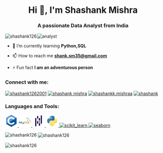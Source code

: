 <h1 align="center">Hi 👋, I'm Shashank Mishra</h1>
<h3 align="center">A passionate Data Analyst from India</h3>

<img align="right" alt="analyst" width="400" src="https://user-images.githubusercontent.com/55389276/140866485-8fb1c876-9a8f-4d6a-98dc-08c4981eaf70.gif"> 

<p align="left"> <img src="https://komarev.com/ghpvc/?username=shashank126&label=Profile%20views&color=0e75b6&style=flat" alt="shashank126" /> </p>

- 🌱 I’m currently learning **Python,SQL**

- 📫 How to reach me **shank.sm35@gmail.com**

- ⚡ Fun fact **I am an adventurous person**

<h3 align="left">Connect with me:</h3>
<p align="left">
<a href="https://twitter.com/shashank1262001" target="blank"><img align="center" src="https://raw.githubusercontent.com/rahuldkjain/github-profile-readme-generator/master/src/images/icons/Social/twitter.svg" alt="shashank1262001" height="30" width="40" /></a>
<a href="https://linkedin.com/in/shashank mishra" target="blank"><img align="center" src="https://raw.githubusercontent.com/rahuldkjain/github-profile-readme-generator/master/src/images/icons/Social/linked-in-alt.svg" alt="shashank mishra" height="30" width="40" /></a>
<a href="https://instagram.com/shashankk.mishraa" target="blank"><img align="center" src="https://raw.githubusercontent.com/rahuldkjain/github-profile-readme-generator/master/src/images/icons/Social/instagram.svg" alt="shashankk.mishraa" height="30" width="40" /></a>
<a href="https://kaggle.com/shashank" target="blank"><img align="center" src="https://raw.githubusercontent.com/rahuldkjain/github-profile-readme-generator/master/src/images/icons/Social/kaggle.svg" alt="shashank" height="30" width="40" /></a>
</p>

<h3 align="left">Languages and Tools:</h3>
<p align="left"> <a href="https://www.cprogramming.com/" target="_blank" rel="noreferrer"> <img src="https://raw.githubusercontent.com/devicons/devicon/master/icons/c/c-original.svg" alt="c" width="40" height="40"/> </a> <a href="https://www.mysql.com/" target="_blank" rel="noreferrer"> <img src="https://raw.githubusercontent.com/devicons/devicon/master/icons/mysql/mysql-original-wordmark.svg" alt="mysql" width="40" height="40"/> </a> <a href="https://pandas.pydata.org/" target="_blank" rel="noreferrer"> <img src="https://raw.githubusercontent.com/devicons/devicon/2ae2a900d2f041da66e950e4d48052658d850630/icons/pandas/pandas-original.svg" alt="pandas" width="40" height="40"/> </a> <a href="https://www.python.org" target="_blank" rel="noreferrer"> <img src="https://raw.githubusercontent.com/devicons/devicon/master/icons/python/python-original.svg" alt="python" width="40" height="40"/> </a> <a href="https://scikit-learn.org/" target="_blank" rel="noreferrer"> <img src="https://upload.wikimedia.org/wikipedia/commons/0/05/Scikit_learn_logo_small.svg" alt="scikit_learn" width="40" height="40"/> </a> <a href="https://seaborn.pydata.org/" target="_blank" rel="noreferrer"> <img src="https://seaborn.pydata.org/_images/logo-mark-lightbg.svg" alt="seaborn" width="40" height="40"/> </a> </p>

<p><img align="left" src="https://github-readme-stats.vercel.app/api/top-langs?username=shashank126&show_icons=true&locale=en&layout=compact" alt="shashank126" /></p>

<p>&nbsp;<img align="center" src="https://github-readme-stats.vercel.app/api?username=shashank126&show_icons=true&locale=en" alt="shashank126" /></p>

<p><img align="center" src="https://github-readme-streak-stats.herokuapp.com/?user=shashank126&" alt="shashank126" /></p>
